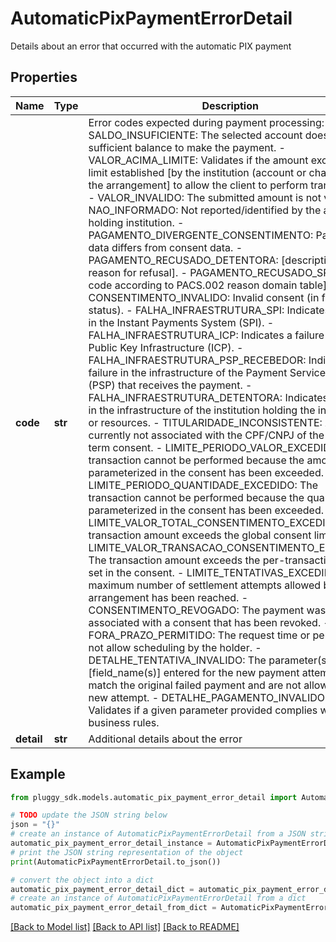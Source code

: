 # AutomaticPixPaymentErrorDetail

Details about an error that occurred with the automatic PIX payment

## Properties

Name | Type | Description | Notes
------------ | ------------- | ------------- | -------------
**code** | **str** | Error codes expected during payment processing: - SALDO_INSUFICIENTE: The selected account does not have sufficient balance to make the payment. - VALOR_ACIMA_LIMITE: Validates if the amount exceeds the limit established [by the institution (account or channel)/in the arrangement] to allow the client to perform transactions. - VALOR_INVALIDO: The submitted amount is not valid. - NAO_INFORMADO: Not reported/identified by the account-holding institution. - PAGAMENTO_DIVERGENTE_CONSENTIMENTO: Payment data differs from consent data. - PAGAMENTO_RECUSADO_DETENTORA: [description of the reason for refusal]. - PAGAMENTO_RECUSADO_SPI: [error code according to PACS.002 reason domain table]. - CONSENTIMENTO_INVALIDO: Invalid consent (in final status). - FALHA_INFRAESTRUTURA_SPI: Indicates a failure in the Instant Payments System (SPI). - FALHA_INFRAESTRUTURA_ICP: Indicates a failure in the Public Key Infrastructure (ICP). - FALHA_INFRAESTRUTURA_PSP_RECEBEDOR: Indicates a failure in the infrastructure of the Payment Service Provider (PSP) that receives the payment. - FALHA_INFRAESTRUTURA_DETENTORA: Indicates a failure in the infrastructure of the institution holding the information or resources. - TITULARIDADE_INCONSISTENTE: Account currently not associated with the CPF/CNPJ of the long-term consent. - LIMITE_PERIODO_VALOR_EXCEDIDO: The transaction cannot be performed because the amount parameterized in the consent has been exceeded. - LIMITE_PERIODO_QUANTIDADE_EXCEDIDO: The transaction cannot be performed because the quantity parameterized in the consent has been exceeded. - LIMITE_VALOR_TOTAL_CONSENTIMENTO_EXCEDIDO: The transaction amount exceeds the global consent limit. - LIMITE_VALOR_TRANSACAO_CONSENTIMENTO_EXCEDIDO: The transaction amount exceeds the per-transaction limit set in the consent. - LIMITE_TENTATIVAS_EXCEDIDO: The maximum number of settlement attempts allowed by the arrangement has been reached. - CONSENTIMENTO_REVOGADO: The payment was associated with a consent that has been revoked. - FORA_PRAZO_PERMITIDO: The request time or period does not allow scheduling by the holder. - DETALHE_TENTATIVA_INVALIDO: The parameter(s) [field_name(s)] entered for the new payment attempt do not match the original failed payment and are not allowed in the new attempt. - DETALHE_PAGAMENTO_INVALIDO: Validates if a given parameter provided complies with the business rules. | 
**detail** | **str** | Additional details about the error | 

## Example

```python
from pluggy_sdk.models.automatic_pix_payment_error_detail import AutomaticPixPaymentErrorDetail

# TODO update the JSON string below
json = "{}"
# create an instance of AutomaticPixPaymentErrorDetail from a JSON string
automatic_pix_payment_error_detail_instance = AutomaticPixPaymentErrorDetail.from_json(json)
# print the JSON string representation of the object
print(AutomaticPixPaymentErrorDetail.to_json())

# convert the object into a dict
automatic_pix_payment_error_detail_dict = automatic_pix_payment_error_detail_instance.to_dict()
# create an instance of AutomaticPixPaymentErrorDetail from a dict
automatic_pix_payment_error_detail_from_dict = AutomaticPixPaymentErrorDetail.from_dict(automatic_pix_payment_error_detail_dict)
```
[[Back to Model list]](../README.md#documentation-for-models) [[Back to API list]](../README.md#documentation-for-api-endpoints) [[Back to README]](../README.md)


